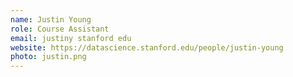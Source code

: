 ```yaml
---
name: Justin Young
role: Course Assistant
email: justiny stanford edu
website: https://datascience.stanford.edu/people/justin-young
photo: justin.png
---
```

